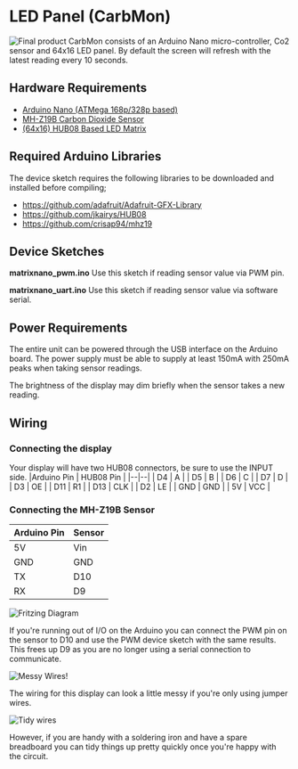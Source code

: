 
# LED Panel (CarbMon)
![Final product](https://i.imgur.com/DVzYz7X.jpg)
CarbMon consists of an Arduino Nano micro-controller, Co2 sensor and 64x16 LED panel. By default the screen will refresh with the latest reading every 10 seconds. 

## Hardware Requirements

- [Arduino Nano (ATMega 168p/328p based)](https://www.aliexpress.com/wholesale?catId=0&initiative_id=SB_20200617024300&SearchText=Arduino%20Nano)
- [MH-Z19B Carbon Dioxide Sensor](https://www.aliexpress.com/wholesale?catId=0&initiative_id=SB_20200617024414&SearchText=MH-z19B)
- [(64x16) HUB08 Based LED Matrix](https://www.aliexpress.com/item/32616683948.html?spm=a2g0s.9042311.0.0.65934c4ddjg17S)

## Required Arduino Libraries

The device sketch requires the following libraries to be downloaded and installed before compiling;

- https://github.com/adafruit/Adafruit-GFX-Library
- https://github.com/jkairys/HUB08
- https://github.com/crisap94/mhz19


## Device Sketches

**matrixnano_pwm.ino**
Use this sketch if reading sensor value via PWM pin.

**matrixnano_uart.ino**
Use this sketch if reading sensor value via software serial. 

## Power Requirements

The entire unit can be powered through the USB interface on the Arduino board. The power supply must be able to supply at least 150mA with 250mA peaks when taking sensor readings. 

The brightness of the display may dim briefly when the sensor takes a new reading. 

## Wiring
### Connecting the display
Your display will have two HUB08 connectors, be sure to use the INPUT side. 
|Arduino Pin | HUB08 Pin |
|--|--|
| D4 | A |
| D5 | B |
| D6 | C |
| D7 | D |
| D3 | OE |
| D11 | R1 |
| D13 | CLK |
| D2 | LE |
| GND | GND |
| 5V | VCC |

### Connecting the MH-Z19B Sensor
| Arduino Pin | Sensor |
|--|--|
| 5V | Vin |
| GND | GND |
| TX | D10|
| RX | D9 |

![Fritzing Diagram](https://i.imgur.com/0F1GW4k.png)

If you're running out of I/O on the Arduino you can connect the PWM pin on the sensor to D10 and use the PWM device sketch with the same results. This frees up D9 as you are no longer using a serial connection to communicate. 

![Messy Wires!](https://i.imgur.com/VrWyeAJ.jpg)

The wiring for this display can look a little messy if you're only using jumper wires. 

![Tidy wires](https://i.imgur.com/5BPGpyX.jpg)

However, if you are handy with a soldering iron and have a spare breadboard you can tidy things up pretty quickly once you're happy with the circuit. 

